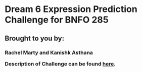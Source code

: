 # Dream 6 Expression Prediction Challenge for BNFO 285
<h2>Brought to you by:
<h3>Rachel Marty and Kanishk Asthana

Description of Challenge can be found <a href="https://www.synapse.org/#!Synapse:syn2820426/wiki/71010">here</a>.

